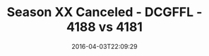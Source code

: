 ---
title: Season XX Canceled - DCGFFL - 4188 vs 4181
teams_score:
- team: 4188
  score: 39
- team: 4181
  score: 13
mvp: Sean K. (Orange); Will C. (Navy)
game-ball: Lindsey W. (Orange); Aaron R. (Navy)
season: 12
week: 4
date: '2016-04-03T22:09:29'
pageid: season-12-week-4-april-3-2016-4188-vs-4181
---